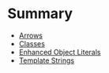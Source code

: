 # Summary

* [Arrows](arrows.md)
* [Classes](classes.md)
* [Enhanced Object Literals](enhanced-object-literals.md)
* [Template Strings](template-strings.md)